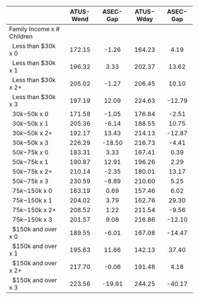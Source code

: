 
|                      |    ATUS-Wend |     ASEC-Gap |    ATUS-Wday |     ASEC-Gap |
| -------------------- | :----------: | :----------: | :----------: | :----------: |
| Family Income x # Children |              |              |              |              |
| &nbsp;&nbsp;Less than $30k x 0 |       172.15 |        -1.26 |       164.23 |         4.19 |
| &nbsp;&nbsp;Less than $30k x 1 |       196.32 |         3.33 |       202.37 |        13.62 |
| &nbsp;&nbsp;Less than $30k x 2+ |       205.02 |        -1.27 |       206.45 |        10.10 |
| &nbsp;&nbsp;Less than $30k x 3 |       197.19 |        12.09 |       224.63 |       -12.79 |
| &nbsp;&nbsp;$30k-$50k x 0 |       171.58 |        -1.05 |       176.84 |        -2.51 |
| &nbsp;&nbsp;$30k-$50k x 1 |       205.36 |        -6.14 |       188.55 |        10.75 |
| &nbsp;&nbsp;$30k-$50k x 2+ |       192.17 |        13.43 |       214.13 |       -12.87 |
| &nbsp;&nbsp;$30k-$50k x 3 |       226.29 |       -18.50 |       216.73 |        -4.41 |
| &nbsp;&nbsp;$50k-$75k x 0 |       183.31 |         3.33 |       167.41 |         0.39 |
| &nbsp;&nbsp;$50k-$75k x 1 |       190.87 |        12.91 |       196.26 |         2.29 |
| &nbsp;&nbsp;$50k-$75k x 2+ |       210.14 |        -2.35 |       180.01 |        13.17 |
| &nbsp;&nbsp;$50k-$75k x 3 |       230.59 |        -8.89 |       210.60 |         5.25 |
| &nbsp;&nbsp;$75k-$150k x 0 |       183.19 |         0.69 |       157.46 |         6.02 |
| &nbsp;&nbsp;$75k-$150k x 1 |       204.02 |         3.79 |       162.76 |        29.30 |
| &nbsp;&nbsp;$75k-$150k x 2+ |       208.52 |         1.22 |       211.54 |        -9.56 |
| &nbsp;&nbsp;$75k-$150k x 3 |       201.57 |         9.08 |       216.86 |       -12.10 |
| &nbsp;&nbsp;$150k and over x 0 |       189.55 |        -6.01 |       167.08 |       -14.47 |
| &nbsp;&nbsp;$150k and over x 1 |       195.63 |        11.66 |       142.13 |        37.40 |
| &nbsp;&nbsp;$150k and over x 2+ |       217.70 |        -0.06 |       191.48 |         4.18 |
| &nbsp;&nbsp;$150k and over x 3 |       223.56 |       -19.91 |       244.25 |       -40.17 |

